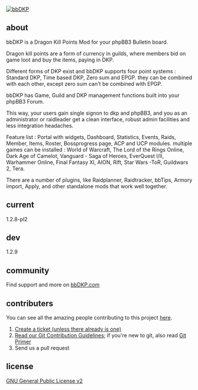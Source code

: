[![bbDKP](http://www.bbDKP.com/images/site_logo.png)](http://www.bbDKP.com)

## about
bbDKP is a Dragon Kill Points Mod for your phpBB3 Bulletin board.

Dragon kill points are a form of currency in guilds, where members bid on game loot and buy the items, paying in DKP. 

Different forms of DKP exist and bbDKP supports four point systems : Standard DKP, Time based DKP, Zero sum and EPGP. they can be combined with each other, except zero sum can't be combined with EPGP. 

bbDKP has Game, Guild and DKP management functions built into your phpBB3 Forum. 

This way, your users gain single signon to dkp and phpBB3, and you as an administrator or raidleader get a clean interface, robust admin facilities and less integration headaches.

Feature list : Portal with widgets, Dashboard, Statistics, Events, Raids, Member, Items, Roster, Bossprogress page, ACP and UCP modules. multiple games can be installed : World of Warcraft, The Lord of the Rings Online, Dark Age of Camelot, Vanguard - Saga of Heroes, EverQuest I/II, Warhammer Online, Final Fantasy XI, AION, Rift, Star Wars -ToR, Guildwars 2, Tera.

There are a number of plugins, like Raidplanner, Raidtracker, bbTips, Armory import, Apply, and other standalone mods that work well together. 

## current

1.2.8-pl2

## dev

1.2.9

## community

Find support and more on [bbDKP.com](http://www.bbdkp.com)  

## contributers

You can see all the amazing people contributing to this project [here](https://github.com/bbdkp/bbdkp/graphs/contributors). 

1. [Create a ticket (unless there already is one)](http://www.bbdkp.com/tracker.php)
2. [Read our Git Contribution Guidelines](http://www.bbdkp.com/viewtopic.php?f=60&t=1854); if you're new to git, also read [Git Primer](http://www.bbdkp.com/viewtopic.php?f=60&t=1853)
3. Send us a pull request

## license

[GNU General Public License v2](http://opensource.org/licenses/gpl-2.0.php)
